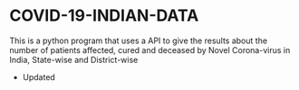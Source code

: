# COVID-19-INDIAN-DATA

This is a python program that uses a API to give the results about the number of patients affected, cured and deceased by Novel Corona-virus in India, State-wise and District-wise
* Updated